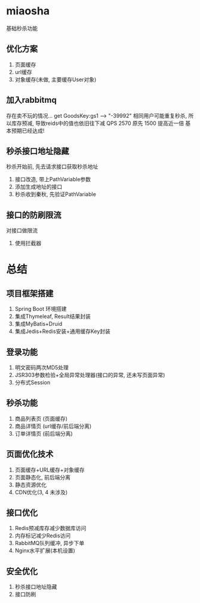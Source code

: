# miaosha
基础秒杀功能

## 优化方案
1. 页面缓存
2. url缓存
3. 对象缓存(未做, 主要缓存User对象)

## 加入rabbitmq
存在卖不玩的情况...  get GoodsKey:gs1 --> "-39992"
相同用户可能重复秒杀, 所以库存预减, 导致reids中的值也依旧往下减
QPS 2570 原先 1500 提高近一倍
基本预期已经达成!

## 秒杀接口地址隐藏
秒杀开始前, 先去请求接口获取秒杀地址
1. 接口改造, 带上PathVariable参数
2. 添加生成地址的接口
3. 秒杀收到秦秋, 先验证PathVariable

## 接口的防刷限流
对接口做限流
1. 使用拦截器


# 总结
## 项目框架搭建
1. Spring Boot 环境搭建
2. 集成Thymeleaf, Result结果封装
3. 集成MyBatis+Druid
4. 集成Jedis+Redis安装+通用缓存Key封装

## 登录功能
1. 明文密码两次MD5处理
2. JSR303参数检验+全局异常处理器(接口的异常, 还未写页面异常)
3. 分布式Session

## 秒杀功能
1. 商品列表页 (页面缓存)
2. 商品详情页 (url缓存/前后端分离)
3. 订单详情页 (前后端分离)

## 页面优化技术
1. 页面缓存+URL缓存+对象缓存
2. 页面静态化, 前后端分离
3. 静态资源优化
4. CDN优化(3, 4 未涉及)

## 接口优化
1. Redis预减库存减少数据库访问
2. 内存标记减少Redis访问
3. RabbitMQ队列缓冲, 异步下单
4. Nginx水平扩展(本机设置)

## 安全优化
1. 秒杀接口地址隐藏
2. 接口防刷